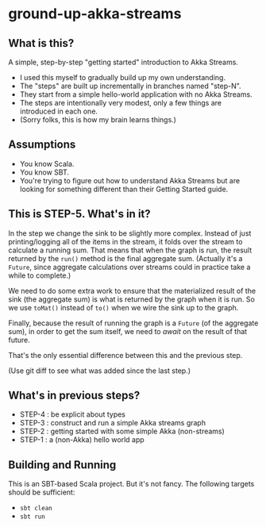 # ground-up-akka-streams

## What is this?

A simple, step-by-step "getting started" introduction to Akka Streams.

* I used this myself to gradually build up my own understanding.
* The "steps" are built up incrementally in branches named "step-N".
* They start from a simple hello-world application with no Akka Streams.
* The steps are intentionally very modest, only a few things are introduced in each one.
* (Sorry folks, this is how my brain learns things.)

## Assumptions

* You know Scala.
* You know SBT.
* You're trying to figure out how to understand Akka Streams but are looking for something different than their Getting Started guide.

## This is STEP-5. What's in it?

In the step we change the sink to be slightly more complex. Instead of just printing/logging all of the items in the stream, it 
folds over the stream to calculate a running sum. That means that when the graph is run, the result returned by the `run()` method
is the final aggregate sum. (Actually it's a `Future`, since aggregate calculations over streams could in practice take a while to complete.)

We need to do some extra work to ensure that the materialized result of the sink (the aggregate sum) is what is returned by the graph when it is run. So we use `toMat()` instead of `to()` when we wire the sink up to the graph. 

Finally, because the result of running the graph is a `Future` (of the aggregate sum), in order to get the sum itself, we need to *await* on the result of that future.

That's the only essential difference between this and the previous step.

(Use git diff to see what was added since the last step.)

## What's in previous steps?

* STEP-4 : be explicit about types
* STEP-3 : construct and run a simple Akka streams graph
* STEP-2 : getting started with some simple Akka (non-streams) 
* STEP-1 : a (non-Akka) hello world app

## Building and Running

This is an SBT-based Scala project. But it's not fancy. The following targets should be sufficient:

* `sbt clean`
* `sbt run`
